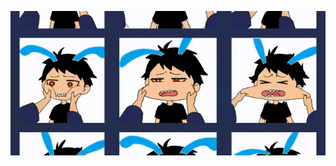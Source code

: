 <img
  src="https://github.com/arslanbekzhaparov/arslanbekzhaparov/blob/main/about%20me%20background.gif?raw=true"
  alt="Alt text"
  title="Optional title"
  align="center"
  display="flex"
  align-items="center"
  justify-content="center"
  style="display: flex; align-items: center; margin: 0 auto; max-width: 100%; max-height: 100%"/>
